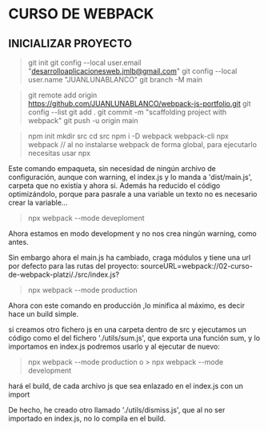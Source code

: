 # CURSO DE WEBPACK

## INICIALIZAR PROYECTO
> git init
> git config --local user.email "desarrolloaplicacionesweb.jmlb@gmail.com"
> git config --local user.name "JUANLUNABLANCO"
> git branch -M  main

> git remote add origin https://github.com/JUANLUNABLANCO/webpack-js-portfolio.git
> git config --list
> git add .
> git commit -m "scaffolding project with webpack"
> git push -u origin main



> npm init
> mkdir src
> cd src
> npm i -D webpack webpack-cli
> npx webpack  // al no instalarse webpack de forma global, para ejecutarlo necesitas usar npx

Este comando empaqueta, sin necesidad de ningún archivo de configuración, aunque con warning, el index.js y lo manda a 'dist/main.js', carpeta que no existía y ahora si.
Además ha reducido el código optimizándolo, porque para pasrale a una variable un texto no es necesario crear la variable...

> npx webpack --mode deveploment

Ahora estamos en modo development y no nos crea ningún warning, como antes.

Sin embargo ahora el main.js ha cambiado, craga módulos y tiene una url por defecto para las rutas del proyecto:
sourceURL=webpack://02-curso-de-webpack-platzi/./src/index.js?

> npx webpack --mode production

Ahora con este comando en producción ,lo minifica al máximo, es decir hace un build simple.


si creamos otro fichero js en una carpeta dentro de src y ejecutamos un código como el del fichero './utils/sum.js', que exporta una función sum, y lo importamos en index.js podremos usarlo y al ejecutar de nuevo:

> npx webpack --mode production o > npx webpack --mode development  

hará el build, de cada archivo js que sea enlazado en el index.js con un import

De hecho, he creado otro llamado './utils/dismiss.js', que al no ser importado en index.js, no lo compila en el build.





